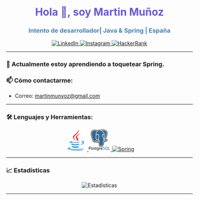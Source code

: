 <h1 align="center" style="color:#6a5acd;">Hola 👋, soy Martin Muñoz</h1>
<h3 align="center" style="color:#4682b4;">Intento de desarrollador| Java & Spring | España</h3>

<p align="center">
  <a href="https://linkedin.com/in/martin-mu%c3%b1oz-750425321/" target="_blank">
    <img src="https://img.shields.io/badge/LinkedIn-%230077B5.svg?&style=for-the-badge&logo=linkedin&logoColor=white" alt="LinkedIn" />
  </a>
  <a href="https://instagram.com/mvrton" target="_blank">
    <img src="https://img.shields.io/badge/Instagram-%23E4405F.svg?&style=for-the-badge&logo=instagram&logoColor=white" alt="Instagram" />
  </a>
  <a href="https://www.hackerrank.com/martinmunyoz" target="_blank">
    <img src="https://img.shields.io/badge/HackerRank-%23000?&style=for-the-badge&logo=hackerrank&logoColor=white" alt="HackerRank" />
  </a>
</p>

---

### 🌱 Actualmente estoy aprendiendo a toquetear **Spring**.

### 📫 Cómo contactarme:
- Correo: [martinmunyoz@gmail.com](mailto:martinmunyoz@gmail.com)

---

### 🛠️ Lenguajes y Herramientas:

<p align="center">
  <a href="https://www.java.com" target="_blank">
    <img src="https://raw.githubusercontent.com/devicons/devicon/master/icons/java/java-original.svg" alt="Java" width="60" height="60"/>
  </a>
  <a href="https://www.postgresql.org" target="_blank">
    <img src="https://raw.githubusercontent.com/devicons/devicon/master/icons/postgresql/postgresql-original-wordmark.svg" alt="PostgreSQL" width="60" height="60"/>
  </a>
  <a href="https://spring.io/" target="_blank">
    <img src="https://www.vectorlogo.zone/logos/springio/springio-icon.svg" alt="Spring" width="60" height="60"/>
  </a>
</p>

---

### 📈 Estadísticas

<p align="center">
  <img src="https://github-readme-stats.vercel.app/api?username=mvrton&show_icons=true&count_private=true&hide=prs&theme=radical" alt="Estadísticas" />
</p>

---
